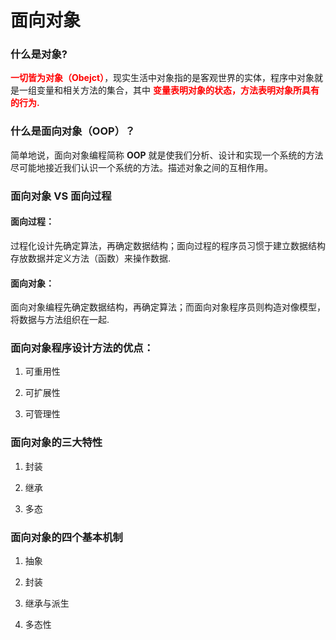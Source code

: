 # 面向对象 

### 什么是对象?

**<font color="red"> 一切皆为对象（Obejct）</font>**，现实生活中对象指的是客观世界的实体，程序中对象就是一组变量和相关方法的集合，其中 **<font color="red"> 变量表明对象的状态，方法表明对象所具有的行为. </font>**

### 什么是面向对象（OOP）？

简单地说，面向对象编程简称 **OOP** 就是使我们分析、设计和实现一个系统的方法尽可能地接近我们认识一个系统的方法。描述对象之间的互相作用。  

### 面向对象 VS 面向过程

#### 面向过程：

过程化设计先确定算法，再确定数据结构；面向过程的程序员习惯于建立数据结构存放数据并定义方法（函数）来操作数据.

#### 面向对象：

面向对象编程先确定数据结构，再确定算法；而面向对象程序员则构造对像模型，将数据与方法组织在一起.

### 面向对象程序设计方法的优点：

1. 可重用性
   
2. 可扩展性
   
3. 可管理性


### 面向对象的三大特性

1. 封装

2. 继承

3. 多态
   
### 面向对象的四个基本机制

1. 抽象

2. 封装

3. 继承与派生

4. 多态性

